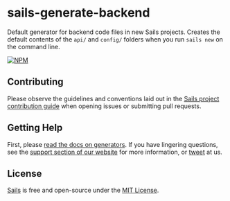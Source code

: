 # sails-generate-backend

Default generator for backend code files in new Sails projects. Creates the default contents of the `api/` and `config/` folders when you run `sails new` on the command line.


[![NPM](https://nodei.co/npm/sails-generate-backend.png?downloads=true&stars=true)](https://nodei.co/npm/sails-generate-backend/)

## Contributing

Please observe the guidelines and conventions laid out in the [Sails project contribution guide](https://github.com/balderdashy/sails/blob/master/CONTRIBUTING.md) when opening issues or submitting pull requests.


## Getting Help

First, please [read the docs on generators](http://sailsjs.org/documentation/concepts/extending-sails/generators).  If you have lingering questions, see the <a href="http://sailsjs.org/support" target="_blank" title="Node.js framework for building realtime APIs.">support section of our website</a> for more information, or [tweet](https://twitter.com/sailsjs) at us.


## License

[Sails](http://sailsjs.org) is free and open-source under the [MIT License](http://sails.mit-license.org/).


